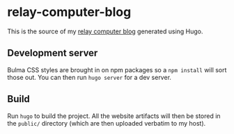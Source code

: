 # relay-computer-blog
This is the source of my [relay computer blog](https://relaycomputer.co.uk) generated using Hugo.

## Development server

Bulma CSS styles are brought in on npm packages so a `npm install` will sort those out. You can then run `hugo server` for a dev server.

## Build

Run `hugo` to build the project. All the website artifacts will then be stored in the `public/` directory (which are then uploaded verbatim to my host). 
